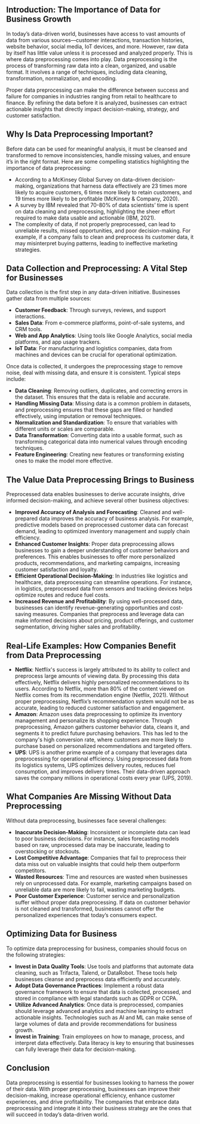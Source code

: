 ## Introduction: The Importance of Data for Business Growth

In today’s data-driven world, businesses have access to vast amounts of data from various sources—customer interactions, transaction histories, website behavior, social media, IoT devices, and more. However, raw data by itself has little value unless it is processed and analyzed properly. This is where data preprocessing comes into play. Data preprocessing is the process of transforming raw data into a clean, organized, and usable format. It involves a range of techniques, including data cleaning, transformation, normalization, and encoding.

Proper data preprocessing can make the difference between success and failure for companies in industries ranging from retail to healthcare to finance. By refining the data before it is analyzed, businesses can extract actionable insights that directly impact decision-making, strategy, and customer satisfaction.

## Why Is Data Preprocessing Important?

Before data can be used for meaningful analysis, it must be cleansed and transformed to remove inconsistencies, handle missing values, and ensure it’s in the right format. Here are some compelling statistics highlighting the importance of data preprocessing:

- According to a McKinsey Global Survey on data-driven decision-making, organizations that harness data effectively are 23 times more likely to acquire customers, 6 times more likely to retain customers, and 19 times more likely to be profitable (McKinsey & Company, 2020).
- A survey by IBM revealed that 70-80% of data scientists’ time is spent on data cleaning and preprocessing, highlighting the sheer effort required to make data usable and actionable (IBM, 2021).
- The complexity of data, if not properly preprocessed, can lead to unreliable results, missed opportunities, and poor decision-making. For example, if a company fails to clean and preprocess its customer data, it may misinterpret buying patterns, leading to ineffective marketing strategies.

## Data Collection and Preprocessing: A Vital Step for Businesses

Data collection is the first step in any data-driven initiative. Businesses gather data from multiple sources:

- **Customer Feedback**: Through surveys, reviews, and support interactions.
- **Sales Data**: From e-commerce platforms, point-of-sale systems, and CRM tools.
- **Web and App Analytics**: Using tools like Google Analytics, social media platforms, and app usage trackers.
- **IoT Data**: For manufacturing and logistics companies, data from machines and devices can be crucial for operational optimization.

Once data is collected, it undergoes the preprocessing stage to remove noise, deal with missing data, and ensure it is consistent. Typical steps include:

- **Data Cleaning**: Removing outliers, duplicates, and correcting errors in the dataset. This ensures that the data is reliable and accurate.
- **Handling Missing Data**: Missing data is a common problem in datasets, and preprocessing ensures that these gaps are filled or handled effectively, using imputation or removal techniques.
- **Normalization and Standardization**: To ensure that variables with different units or scales are comparable.
- **Data Transformation**: Converting data into a usable format, such as transforming categorical data into numerical values through encoding techniques.
- **Feature Engineering**: Creating new features or transforming existing ones to make the model more effective.

## The Value Data Preprocessing Brings to Business

Preprocessed data enables businesses to derive accurate insights, drive informed decision-making, and achieve several other business objectives:

- **Improved Accuracy of Analysis and Forecasting**: Cleaned and well-prepared data improves the accuracy of business analysis. For example, predictive models based on preprocessed customer data can forecast demand, leading to optimized inventory management and supply chain efficiency.
- **Enhanced Customer Insights**: Proper data preprocessing allows businesses to gain a deeper understanding of customer behaviors and preferences. This enables businesses to offer more personalized products, recommendations, and marketing campaigns, increasing customer satisfaction and loyalty.
- **Efficient Operational Decision-Making**: In industries like logistics and healthcare, data preprocessing can streamline operations. For instance, in logistics, preprocessed data from sensors and tracking devices helps optimize routes and reduce fuel costs.
- **Increased Revenue and Profitability**: By using well-processed data, businesses can identify revenue-generating opportunities and cost-saving measures. Companies that preprocess and leverage data can make informed decisions about pricing, product offerings, and customer segmentation, driving higher sales and profitability.

## Real-Life Examples: How Companies Benefit from Data Preprocessing

- **Netflix**: Netflix's success is largely attributed to its ability to collect and preprocess large amounts of viewing data. By processing this data effectively, Netflix delivers highly personalized recommendations to its users. According to Netflix, more than 80% of the content viewed on Netflix comes from its recommendation engine (Netflix, 2021). Without proper preprocessing, Netflix’s recommendation system would not be as accurate, leading to reduced customer satisfaction and engagement.
- **Amazon**: Amazon uses data preprocessing to optimize its inventory management and personalize its shopping experience. Through preprocessing, Amazon gathers customer behavior data, cleans it, and segments it to predict future purchasing behaviors. This has led to the company's high conversion rate, where customers are more likely to purchase based on personalized recommendations and targeted offers.
- **UPS**: UPS is another prime example of a company that leverages data preprocessing for operational efficiency. Using preprocessed data from its logistics systems, UPS optimizes delivery routes, reduces fuel consumption, and improves delivery times. Their data-driven approach saves the company millions in operational costs every year (UPS, 2019).

## What Companies Are Missing Without Data Preprocessing

Without data preprocessing, businesses face several challenges:

- **Inaccurate Decision-Making**: Inconsistent or incomplete data can lead to poor business decisions. For instance, sales forecasting models based on raw, unprocessed data may be inaccurate, leading to overstocking or stockouts.
- **Lost Competitive Advantage**: Companies that fail to preprocess their data miss out on valuable insights that could help them outperform competitors.
- **Wasted Resources**: Time and resources are wasted when businesses rely on unprocessed data. For example, marketing campaigns based on unreliable data are more likely to fail, wasting marketing budgets.
- **Poor Customer Experience**: Customer service and personalization suffer without proper data preprocessing. If data on customer behavior is not cleaned and transformed, businesses cannot offer the personalized experiences that today’s consumers expect.

## Optimizing Data for Business

To optimize data preprocessing for business, companies should focus on the following strategies:

- **Invest in Data Quality Tools**: Use tools and platforms that automate data cleaning, such as Trifacta, Talend, or DataRobot. These tools help businesses cleanse and preprocess data efficiently and accurately.
- **Adopt Data Governance Practices**: Implement a robust data governance framework to ensure that data is collected, processed, and stored in compliance with legal standards such as GDPR or CCPA.
- **Utilize Advanced Analytics**: Once data is preprocessed, companies should leverage advanced analytics and machine learning to extract actionable insights. Technologies such as AI and ML can make sense of large volumes of data and provide recommendations for business growth.
- **Invest in Training**: Train employees on how to manage, process, and interpret data effectively. Data literacy is key to ensuring that businesses can fully leverage their data for decision-making.

## Conclusion

Data preprocessing is essential for businesses looking to harness the power of their data. With proper preprocessing, businesses can improve their decision-making, increase operational efficiency, enhance customer experiences, and drive profitability. The companies that embrace data preprocessing and integrate it into their business strategy are the ones that will succeed in today’s data-driven world.
